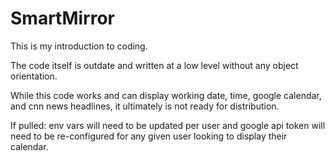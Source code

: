 # SmartMirror
This is my introduction to coding. 

The code itself is outdate and written at a low level without any object orientation. 

While this code works and can display working date, time, google calendar, and cnn news headlines, it ultimately is not ready for distribution. 

If pulled: env vars will need to be updated per user and google api token will need to be re-configured for any given user looking to display their calendar. 
